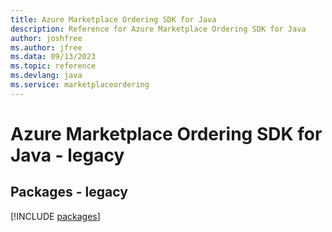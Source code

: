 ```yaml
---
title: Azure Marketplace Ordering SDK for Java
description: Reference for Azure Marketplace Ordering SDK for Java
author: joshfree
ms.author: jfree
ms.data: 09/13/2023
ms.topic: reference
ms.devlang: java
ms.service: marketplaceordering
---
```

# Azure Marketplace Ordering SDK for Java - legacy
## Packages - legacy
[!INCLUDE [packages](marketplace-ordering-index.md)]